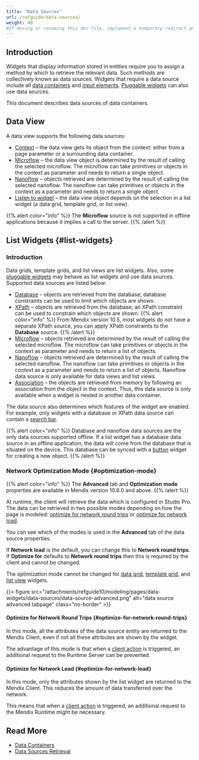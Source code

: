 ```yaml
---
title: "Data Sources"
url: /refguide/data-sources/
weight: 40
#If moving or renaming this doc file, implement a temporary redirect and let the respective team know they should update the URL in the product. See Mapping to Products for more details.
---
```


## Introduction

Widgets that display information stored in entities require you to assign a method by which to retrieve the relevant data. Such methods are collectively known as data sources. Widgets that require a data source include all [data containers](/refguide/data-widgets/) and [input elements](/refguide/input-widgets/). [Pluggable widgets](/apidocs-mxsdk/apidocs/pluggable-widgets/) can also use data sources.

This document describes data sources of data containers. 

## Data View

A data view supports the following data sources:

* [Context](/refguide/context-source/) – the data view gets its object from the context: either from a page parameter or a surrounding data container.
* [Microflow](/refguide/microflow-source/) – the data view object is determined by the result of calling the selected microflow. The microflow can take primitives or objects in the context as parameter and needs to return a single object.
* [Nanoflow](/refguide/nanoflow-source/) – objects retrieved are determined by the result of calling the selected nanoflow. The nanoflow can take primitives or objects in the context as a parameter and needs to return a single object. 
* [Listen to widget](/refguide/listen-to-grid-source/) – the data view object depends on the selection in a list widget (a data grid, template grid, or list view).

{{% alert color="info" %}}
The **Microflow** source is not supported in offline applications because it implies a call to the server.
{{% /alert %}}

## List Widgets {#list-widgets}

### Introduction

Data grids, template grids, and list views are list widgets. Also, some [pluggable widgets](/apidocs-mxsdk/apidocs/pluggable-widgets/) may behave as list widgets and use data sources. Supported data sources are listed below:

* [Database](/refguide/database-source/) – objects are retrieved from the database; database constraints can be used to limit which objects are shown. 
* [XPath](/refguide/xpath-source/) – objects are retrieved from the database; an XPath constraint can be used to constrain which objects are shown.
{{% alert color="info" %}}
From Mendix version 10.5, most widgets do not have a separate XPath source, you can apply XPath constraints to the **Database** source.
{{% /alert %}}
* [Microflow](/refguide/microflow-source/) – objects retrieved are determined by the result of calling the selected microflow. The microflow can take primitives or objects in the context as parameter and needs to return a list of objects.
* [Nanoflow](/refguide/nanoflow-source/) – objects retrieved are determined by the result of calling the selected nanoflow. The nanoflow can take primitives or objects in the context as a parameter and needs to return a list of objects. Nanoflow data source is only available for data views and list views. 
* [Association](/refguide/association-source/) – the objects are retrieved from memory by following an association from the object in the context. Thus, this data source is only available when a widget is nested in another data container. 

The data source also determines which features of the widget are enabled. For example, only widgets with a database or XPath data source can contain a [search bar](/refguide/search-bar/).

{{% alert color="info" %}}
Database and nanoflow data sources are the only data sources supported offline. If a list widget has a database data source in an offline application, the data will come from the database that is situated on the device. This database can be synced with a [button](/refguide/button-properties/) widget for creating a new object.
{{% /alert %}}

### Network Optimization Mode {#optimization-mode}

{{% alert color="info" %}}
The **Advanced** tab and **Optimization mode** properties are available in Mendix version 10.8.0 and above.
{{% /alert %}}

At runtime, the client will retrieve the data which is configured in Studio Pro. The data can be retrieved in two possible modes depending on how the page is modeled: [optimize for network round trips](#optimize-for-network-round-trips) or [optimize for network load](#optimize-for-network-load).

You can see which of the modes is used in the **Advanced** tab of the data source properties.

If **Network load** is the default, you can change this to **Network round trips**. If **Optimize for** defaults to **Network round trips** then this is required by the client and cannot be changed.

The optimization mode cannot be changed for [data grid](/refguide/data-grid/), [template grid](/refguide/template-grid/), and [list view](/refguide/list-view/) widgets. 

{{< figure src="/attachments/refguide10/modeling/pages/data-widgets/data-sources/data-source-advanced.png" alt="data source advanced tabpage" class="no-border" >}}

#### Optimize for Network Round Trips {#optimize-for-network-round-trips}

In this mode, all the attributes of the data source entity are returned to the Mendix Client, even if not all these attributes are shown by the widget.

The advantage of this mode is that when a [client action](/refguide/on-click-event/#actions) is triggered, an additional request to the Runtime Server can be prevented. 

#### Optimize for Network Load {#optimize-for-network-load}

In this mode, only the attributes shown by the list widget are returned to the Mendix Client. This reduces the amount of data transferred over the network.

This means that when a [client action](/refguide/on-click-event/#actions) is triggered, an additional request to the Mendix Runtime might be necessary.

## Read More

* [Data Containers](/refguide/data-widgets/)
* [Data Sources Retrieval](/refguide/datasource-runtime/) 
